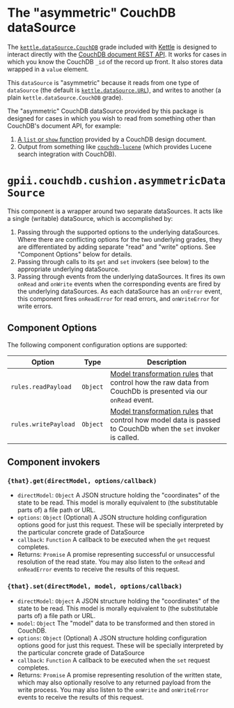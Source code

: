 # The "asymmetric" CouchDB dataSource

The [`kettle.dataSource.CouchDB`](https://github.com/fluid-project/kettle/blob/master/lib/dataSource.js#L399) grade
included with [Kettle](https://github.com/fluid-project/kettle/) is designed to interact directly with the [CouchDB
document REST API](https://wiki.apache.org/couchdb/HTTP_Document_API).  It works for cases in which you know the CouchDB
`_id` of the record up front.  It also stores data wrapped in a `value` element.

This `dataSource` is "asymmetric" because it reads from one type of `dataSource` (the default is
[`kettle.dataSource.URL`](https://github.com/amb26/kettle/blob/KETTLE-32/lib/dataSource.js#L300)), and writes to another
(a plain `kettle.dataSource.CouchDB` grade).

The "asymmetric" CouchDB dataSource provided by this package is designed for cases in which you wish to read from
something other than CouchDB's document API, for example:

1. [A `list` or `show` function](https://wiki.apache.org/couchdb/Formatting_with_Show_and_List) provided by a CouchDB design document.
2. Output from something like [`couchdb-lucene`](https://github.com/rnewson/couchdb-lucene) (which provides Lucene search integration with CouchDB).

# `gpii.couchdb.cushion.asymmetricDataSource`

This component is a wrapper around two separate dataSources.  It acts like a single (writable) dataSource, which is
accomplished by:

1. Passing through the supported options to the underlying dataSources.  Where there are conflicting options for the two underlying grades, they are differentiated by adding separate "read" and "write" options.  See "Component Options" below for details.
2. Passing through calls to its `get` and `set` invokers (see below) to the appropriate underlying dataSource.
3. Passing through events from the underlying dataSources.  It fires its own `onRead` and `onWrite` events when the corresponding events are fired by the underlying dataSources.  As each dataSource has an `onError` event, this component fires `onReadError` for read errors, and `onWriteError` for write errors.

## Component Options

The following component configuration options are supported:

| Option              | Type     | Description |
| ------------------- | -------- | ----------- |
| `rules.readPayload` | `Object` | [Model transformation rules](http://docs.fluidproject.org/infusion/development/ModelTransformationAPI.html) that control how the raw data from CouchDb is presented via our `onRead` event. |
| `rules.writePayload` | `Object` | [Model transformation rules](http://docs.fluidproject.org/infusion/development/ModelTransformationAPI.html) that control how model data is passed to CouchDb when the `set` invoker is called. |

## Component invokers

### `{that}.get(directModel, options/callback)`

* `directModel`: `Object` A JSON structure holding the "coordinates" of the state to be read.  This model is morally equivalent to (the substitutable parts of) a file path or URL.
* `options`: `Object` (Optional) A JSON structure holding configuration options good for just this request. These will be specially interpreted by the particular concrete grade of DataSource
* `callback`: `Function` A callback to be executed when the `get` request completes.
* Returns: `Promise` A promise representing successful or unsuccessful resolution of the read state.  You may also listen to the `onRead` and `onReadError` events to receive the results of this request.

### `{that}.set(directModel, model, options/callback)`

* `directModel`: `Object` A JSON structure holding the "coordinates" of the state to be read.  This model is morally equivalent to (the substitutable parts of) a file path or URL.
* `model`: `Object` The "model" data to be transformed and then stored in CouchDB.
* `options`: `Object` (Optional) A JSON structure holding configuration options good for just this request. These will be specially interpreted by the particular concrete grade of DataSource
* `callback`: `Function` A callback to be executed when the `set` request completes.
* Returns: `Promise` A promise representing resolution of the written state,  which may also optionally resolve to any returned payload from the write process.  You may also listen to the `onWrite` and `onWriteError` events to receive the results of this request.

